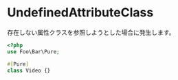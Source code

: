 # UndefinedAttributeClass
存在しない属性クラスを参照しようとした場合に発生します。

```php
<?php
use Foo\Bar\Pure;

#[Pure]
class Video {}
```
